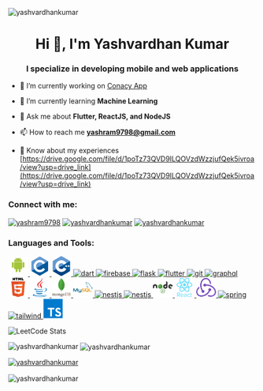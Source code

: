 <p align="left"> <img src="https://komarev.com/ghpvc/?username=yashvardhankumar&label=Profile%20views&color=0e75b6&style=flat" alt="yashvardhankumar" /> </p>

<h1 align="center">Hi 👋, I'm Yashvardhan Kumar</h1>
<h3 align="center">I specialize in developing mobile and web applications</h3>


- 🔭 I’m currently working on [Conacy App](https://github.com/YashvardhanKumar/conacy-web)

- 🌱 I’m currently learning **Machine Learning**

- 💬 Ask me about **Flutter, ReactJS, and NodeJS**

- 📫 How to reach me **yashram9798@gmail.com**

- 📄 Know about my experiences [https://drive.google.com/file/d/1poTz73QVD9ILQOVzdWzzjufQek5ivroa/view?usp=drive_link](https://drive.google.com/file/d/1poTz73QVD9ILQOVzdWzzjufQek5ivroa/view?usp=drive_link)



<h3 align="left">Connect with me:</h3>
<p align="left">
<a href="https://twitter.com/yashram9798" target="blank"><img align="center" src="https://raw.githubusercontent.com/rahuldkjain/github-profile-readme-generator/master/src/images/icons/Social/twitter.svg" alt="yashram9798" height="30" width="40" /></a>
<a href="https://linkedin.com/in/yashvardhankumar" target="blank"><img align="center" src="https://raw.githubusercontent.com/rahuldkjain/github-profile-readme-generator/master/src/images/icons/Social/linked-in-alt.svg" alt="yashvardhankumar" height="30" width="40" /></a>
<a href="https://www.leetcode.com/YashvardhanKumar" target="blank"><img align="center" src="https://raw.githubusercontent.com/rahuldkjain/github-profile-readme-generator/master/src/images/icons/Social/leet-code.svg" alt="yashvardhankumar" height="30" width="40" /></a>
</p>
<h3 align="left">Languages and Tools:</h3>
<p align="left"> <a href="https://developer.android.com" target="_blank" rel="noreferrer"> <img src="https://raw.githubusercontent.com/devicons/devicon/master/icons/android/android-original-wordmark.svg" alt="android" width="40" height="40"/> </a> <a href="https://www.cprogramming.com/" target="_blank" rel="noreferrer"> <img src="https://raw.githubusercontent.com/devicons/devicon/master/icons/c/c-original.svg" alt="c" width="40" height="40"/> </a> <a href="https://www.w3schools.com/cpp/" target="_blank" rel="noreferrer"> <img src="https://raw.githubusercontent.com/devicons/devicon/master/icons/cplusplus/cplusplus-original.svg" alt="cplusplus" width="40" height="40"/> </a> <a href="https://dart.dev" target="_blank" rel="noreferrer"> <img src="https://www.vectorlogo.zone/logos/dartlang/dartlang-icon.svg" alt="dart" width="40" height="40"/> </a> <a href="https://firebase.google.com/" target="_blank" rel="noreferrer"> <img src="https://www.vectorlogo.zone/logos/firebase/firebase-icon.svg" alt="firebase" width="40" height="40"/> </a> <a href="https://flask.palletsprojects.com/" target="_blank" rel="noreferrer"> <img src="https://www.vectorlogo.zone/logos/pocoo_flask/pocoo_flask-icon.svg" alt="flask" width="40" height="40"/> </a> <a href="https://flutter.dev" target="_blank" rel="noreferrer"> <img src="https://www.vectorlogo.zone/logos/flutterio/flutterio-icon.svg" alt="flutter" width="40" height="40"/> </a> <a href="https://git-scm.com/" target="_blank" rel="noreferrer"> <img src="https://www.vectorlogo.zone/logos/git-scm/git-scm-icon.svg" alt="git" width="40" height="40"/> </a> <a href="https://graphql.org" target="_blank" rel="noreferrer"> <img src="https://www.vectorlogo.zone/logos/graphql/graphql-icon.svg" alt="graphql" width="40" height="40"/> </a> <a href="https://www.w3.org/html/" target="_blank" rel="noreferrer"> <img src="https://raw.githubusercontent.com/devicons/devicon/master/icons/html5/html5-original-wordmark.svg" alt="html5" width="40" height="40"/> </a> <a href="https://www.java.com" target="_blank" rel="noreferrer"> <img src="https://raw.githubusercontent.com/devicons/devicon/master/icons/java/java-original.svg" alt="java" width="40" height="40"/> </a> <a href="https://www.mongodb.com/" target="_blank" rel="noreferrer"> <img src="https://raw.githubusercontent.com/devicons/devicon/master/icons/mongodb/mongodb-original-wordmark.svg" alt="mongodb" width="40" height="40"/> </a> <a href="https://www.mysql.com/" target="_blank" rel="noreferrer"> <img src="https://raw.githubusercontent.com/devicons/devicon/master/icons/mysql/mysql-original-wordmark.svg" alt="mysql" width="40" height="40"/> </a> <a href="https://nestjs.com/" target="_blank" rel="noreferrer"> <img src="https://github.com/user-attachments/assets/0fbd675d-d28c-453d-a409-bf667e2feab8" alt="nestjs" width="40" height="40"/> </a> <a href="https://neo4j.com" target="_blank" rel="noreferrer"> <img src="https://github.com/user-attachments/assets/2bc70ce1-00b3-4470-a5cc-216e87cd267c" alt="nestjs" width="40" height="40"/> </a> <a href="https://nodejs.org" target="_blank" rel="noreferrer"> <img src="https://raw.githubusercontent.com/devicons/devicon/master/icons/nodejs/nodejs-original-wordmark.svg" alt="nodejs" width="40" height="40"/> </a> <a href="https://reactjs.org/" target="_blank" rel="noreferrer"> <img src="https://raw.githubusercontent.com/devicons/devicon/master/icons/react/react-original-wordmark.svg" alt="react" width="40" height="40"/> </a> <a href="https://redux.js.org" target="_blank" rel="noreferrer"> <img src="https://raw.githubusercontent.com/devicons/devicon/master/icons/redux/redux-original.svg" alt="redux" width="40" height="40"/> </a> <a href="https://spring.io/" target="_blank" rel="noreferrer"> <img src="https://www.vectorlogo.zone/logos/springio/springio-icon.svg" alt="spring" width="40" height="40"/> </a> <a href="https://tailwindcss.com/" target="_blank" rel="noreferrer"> <img src="https://www.vectorlogo.zone/logos/tailwindcss/tailwindcss-icon.svg" alt="tailwind" width="40" height="40"/> </a> <a href="https://www.typescriptlang.org/" target="_blank" rel="noreferrer"> <img src="https://raw.githubusercontent.com/devicons/devicon/master/icons/typescript/typescript-original.svg" alt="typescript" width="40" height="40"/> </a> </p>

![LeetCode Stats](https://leetcard.jacoblin.cool/YashvardhanKumar?theme=dark&font=Poppins&ext=heatmap)

<p><img align="left" src="https://github-readme-stats.vercel.app/api/top-langs?username=yashvardhankumar&show_icons=true&locale=en&layout=compact" alt="yashvardhankumar" /></p>

<p>&nbsp;<img align="center" src="https://github-readme-stats.vercel.app/api?username=yashvardhankumar&show_icons=true&locale=en" alt="yashvardhankumar" /></p>


<p align="left"> <a href="https://github.com/ryo-ma/github-profile-trophy"><img src="https://github-profile-trophy.vercel.app/?username=yashvardhankumar" alt="yashvardhankumar" /></a> </p>



<p><img align="center" src="https://github-readme-streak-stats.herokuapp.com/?user=yashvardhankumar&" alt="yashvardhankumar" /></p>
